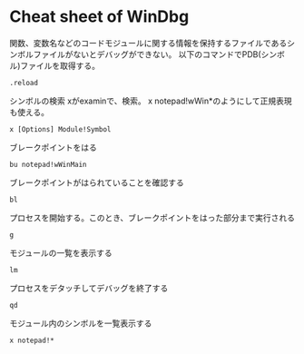 # Cheat sheet of WinDbg

関数、変数名などのコードモジュールに関する情報を保持するファイルであるシンボルファイルがないとデバッグができない。
以下のコマンドでPDB(シンボル)ファイルを取得する。
```
.reload
```

シンボルの検索
xがexaminで、検索。 x notepad!wWin*のようにして正規表現も使える。
```
x [Options] Module!Symbol
```

ブレークポイントをはる
```
bu notepad!wWinMain
```

ブレークポイントがはられていることを確認する
```
bl
```

プロセスを開始する。このとき、ブレークポイントをはった部分まで実行される
```
g
```

モジュールの一覧を表示する
```
lm
```

プロセスをデタッチしてデバッグを終了する
```
qd
```

モジュール内のシンボルを一覧表示する
```
x notepad!*
```




